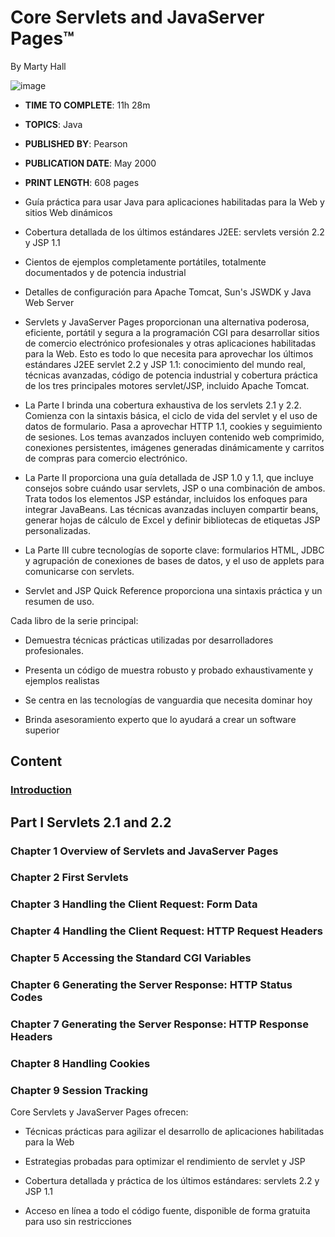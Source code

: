 # Core Servlets and JavaServer Pages™

By Marty Hall

![image](https://github.com/adolfodelarosades/Java/assets/23094588/5ff5469b-d475-4eb1-b7dc-cc3c48e65b41)


* **TIME TO COMPLETE**: 11h 28m
* **TOPICS**: Java
* **PUBLISHED BY**: Pearson
* **PUBLICATION DATE**: May 2000
* **PRINT LENGTH**: 608 pages

* Guía práctica para usar Java para aplicaciones habilitadas para la Web y sitios Web dinámicos

* Cobertura detallada de los últimos estándares J2EE: servlets versión 2.2 y JSP 1.1

* Cientos de ejemplos completamente portátiles, totalmente documentados y de potencia industrial

* Detalles de configuración para Apache Tomcat, Sun's JSWDK y Java Web Server

* Servlets y JavaServer Pages proporcionan una alternativa poderosa, eficiente, portátil y segura a la programación CGI para desarrollar sitios de comercio electrónico profesionales y otras aplicaciones habilitadas para la Web. Esto es todo lo que necesita para aprovechar los últimos estándares J2EE servlet 2.2 y JSP 1.1: conocimiento del mundo real, técnicas avanzadas, código de potencia industrial y cobertura práctica de los tres principales motores servlet/JSP, incluido Apache Tomcat.

* La Parte I brinda una cobertura exhaustiva de los servlets 2.1 y 2.2. Comienza con la sintaxis básica, el ciclo de vida del servlet y el uso de datos de formulario. Pasa a aprovechar HTTP 1.1, cookies y seguimiento de sesiones. Los temas avanzados incluyen contenido web comprimido, conexiones persistentes, imágenes generadas dinámicamente y carritos de compras para comercio electrónico.

* La Parte II proporciona una guía detallada de JSP 1.0 y 1.1, que incluye consejos sobre cuándo usar servlets, JSP o una combinación de ambos. Trata todos los elementos JSP estándar, incluidos los enfoques para integrar JavaBeans. Las técnicas avanzadas incluyen compartir beans, generar hojas de cálculo de Excel y definir bibliotecas de etiquetas JSP personalizadas.

* La Parte III cubre tecnologías de soporte clave: formularios HTML, JDBC y agrupación de conexiones de bases de datos, y el uso de applets para comunicarse con servlets.

* Servlet and JSP Quick Reference proporciona una sintaxis práctica y un resumen de uso.

Cada libro de la serie principal:

* Demuestra técnicas prácticas utilizadas por desarrolladores profesionales.

* Presenta un código de muestra robusto y probado exhaustivamente y ejemplos realistas

* Se centra en las tecnologías de vanguardia que necesita dominar hoy

* Brinda asesoramiento experto que lo ayudará a crear un software superior

## Content

### [Introduction](https://github.com/adolfodelarosades/Java/blob/master/temarios/944_Core_Servlets_and_JavaServer_Pages/00-Introduction.md)

## Part I Servlets 2.1 and 2.2
 	
### Chapter 1 Overview of Servlets and JavaServer Pages
### Chapter 2 First Servlets
### Chapter 3 Handling the Client Request: Form Data
### Chapter 4 Handling the Client Request: HTTP Request Headers
### Chapter 5 Accessing the Standard CGI Variables
### Chapter 6 Generating the Server Response: HTTP Status Codes
### Chapter 7 Generating the Server Response: HTTP Response Headers
### Chapter 8 Handling Cookies
### Chapter 9 Session Tracking

Core Servlets y JavaServer Pages ofrecen:

* Técnicas prácticas para agilizar el desarrollo de aplicaciones habilitadas para la Web

* Estrategias probadas para optimizar el rendimiento de servlet y JSP

* Cobertura detallada y práctica de los últimos estándares: servlets 2.2 y JSP 1.1

* Acceso en línea a todo el código fuente, disponible de forma gratuita para uso sin restricciones
